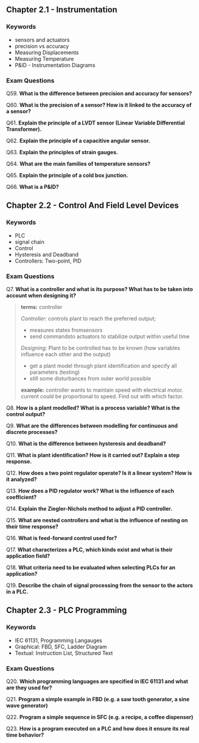 ## Chapter 2.1 - Instrumentation

### Keywords

* sensors and actuators
* precision vs accuracy
* Measuring Displacements
* Measuring Temperature
* P&ID - Instrumentation Diagrams

### Exam Questions

Q59. **What is the difference between precision and accuracy for sensors?**

Q60. **What is the precision of a sensor? How is it linked to the accuracy of a sensor?**

Q61. **Explain the principle of a LVDT sensor (Linear Variable Differential Transformer).**

Q62. **Explain the principle of a capacitive angular sensor.**

Q63. **Explain the principles of strain gauges.**

Q64. **What are the main families of temperature sensors?**

Q65. **Explain the principle of a cold box junction.**

Q66. **What is a P&ID?**

## Chapter 2.2 - Control And Field Level Devices

### Keywords
* PLC
* signal chain
* Control
* Hysteresis and Deadband
* Controllers: Two-point, PID

### Exam Questions

Q7. **What is a controller and what is its purpose? What has to be taken into account when designing it?**

>**terms:** controller
>
>*Controller:* controls plant to reach the preferred output;
>  - measures states fromsensors
>  - send commandsto actuators to stabilize output within useful time
>
>*Designing:* Plant to be controlled has to be known (how variables influence each other and the output)
> - get a plant model through plant identification and specify all parameters (testing)
> - still some disturbances from outer world possible
>
>**example:** controller wants to maintain speed with electrical motor. current could be proportional to speed. Find out with which factor.

Q8. **How is a plant modelled? What is a process variable? What is the control output?**

Q9. **What are the differences between modelling for continuous and discrete processes?**

Q10. **What is the difference between hysteresis and deadband?**

Q11. **What is plant identification? How is it carried out? Explain a step response.**

Q12. **How does a two point regulator operate? Is it a linear system? How is it analyzed?**

Q13. **How does a PID regulator work? What is the influence of each coefficient?**

Q14. **Explain the Ziegler-Nichols method to adjust a PID controller.**

Q15. **What are nested controllers and what is the influence of nesting on their time response?**

Q16. **What is feed-forward control used for?**

Q17. **What characterizes a PLC, which kinds exist and what is their application field?**

Q18. **What criteria need to be evaluated when selecting PLCs for an application?**

Q19. **Describe the chain of signal processing from the sensor to the actors in a PLC.**


## Chapter 2.3 - PLC Programming 

### Keywords

* IEC 61131, Programming Langauges
* Graphical: FBD, SFC, Ladder Diagram
* Textual: Instruction List, Structured Text

### Exam Questions 

Q20. **Which programming languages are specified in IEC 61131 and what are they used for?**

Q21. **Program a simple example in FBD (e.g. a saw tooth generator, a sine wave generator)**

Q22. **Program a simple sequence in SFC (e.g. a recipe, a coffee dispenser)**

Q23. **How is a program executed on a PLC and how does it ensure its real time behavior?**


